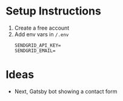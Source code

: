 # Setup Instructions


1. Create a free account
2. Add env vars in `/.env`
    ```
    SENDGRID_API_KEY=
    SENDGRID_EMAIL=
    ```

# Ideas

- Next, Gatsby bot showing a contact form